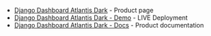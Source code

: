 

- [Django Dashboard Atlantis Dark](https://appseed.us/admin-dashboards/django-dashboard-atlantis-dark) - Product page
- [Django Dashboard Atlantis Dark - Demo](https://django-dashboard-atlantis-dark.appseed.us/) - LIVE Deployment
- [Django Dashboard Atlantis Dark - Docs](https://docs.appseed.us/admin-dashboards/django-dashboard-atlantis-dark/) - Product documentation

